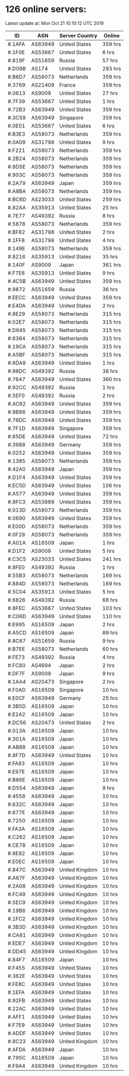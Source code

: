 # 126 online servers:

Latest update at: Mon Oct 21 10:10:12 UTC 2019

| ID | ASN | Server Country | Online |
| -- | --- | -------------- | ------ |
| #.1AFA | AS63949 | United States | 359 hrs |
| #.1F0E | AS53667 | United States | 6 hrs |
| #.819F | AS51659 | Russia | 57 hrs |
| #.D09B | AS174 | United States | 293 hrs |
| #.B6D7 | AS58073 | Netherlands | 359 hrs |
| #.3769 | AS21409 | France | 359 hrs |
| #.0613 | AS9009 | United States | 27 hrs |
| #.7F39 | AS53667 | United States | 1 hrs |
| #.72B3 | AS63949 | United States | 359 hrs |
| #.3C59 | AS63949 | Singapore | 359 hrs |
| #.0E01 | AS53667 | United States | 6 hrs |
| #.B3E3 | AS58073 | Netherlands | 359 hrs |
| #.0A09 | AS31798 | United States | 9 hrs |
| #.F221 | AS58073 | Netherlands | 359 hrs |
| #.2B24 | AS58073 | Netherlands | 359 hrs |
| #.8D5E | AS58073 | Netherlands | 359 hrs |
| #.903C | AS58073 | Netherlands | 359 hrs |
| #.2A79 | AS63949 | Japan | 359 hrs |
| #.A8BA | AS58073 | Netherlands | 359 hrs |
| #.BC6D | AS23033 | United States | 259 hrs |
| #.82AA | AS35913 | United States | 25 hrs |
| #.7E77 | AS49392 | Russia | 8 hrs |
| #.5878 | AS58073 | Netherlands | 359 hrs |
| #.BF82 | AS31798 | United States | 2 hrs |
| #.1FF8 | AS31798 | United States | 4 hrs |
| #.149E | AS58073 | Netherlands | 359 hrs |
| #.8216 | AS35913 | United States | 35 hrs |
| #.140F | AS9009 | Japan | 361 hrs |
| #.F7E6 | AS35913 | United States | 9 hrs |
| #.4C5B | AS63949 | United States | 359 hrs |
| #.9872 | AS51659 | Russia | 36 hrs |
| #.EECC | AS63949 | United States | 359 hrs |
| #.E4DA | AS63949 | United States | 2 hrs |
| #.8E29 | AS58073 | Netherlands | 315 hrs |
| #.02E7 | AS58073 | Netherlands | 315 hrs |
| #.D645 | AS58073 | Netherlands | 315 hrs |
| #.6364 | AS58073 | Netherlands | 315 hrs |
| #.19CA | AS58073 | Netherlands | 315 hrs |
| #.A5BF | AS58073 | Netherlands | 315 hrs |
| #.6DA9 | AS63949 | United States | 1 hrs |
| #.98DC | AS49392 | Russia | 38 hrs |
| #.7647 | AS63949 | United States | 360 hrs |
| #.92CC | AS49392 | Russia | 1 hrs |
| #.5EF0 | AS49392 | Russia | 2 hrs |
| #.AC62 | AS63949 | United States | 359 hrs |
| #.9B86 | AS63949 | United States | 359 hrs |
| #.76DC | AS63949 | United States | 359 hrs |
| #.7F1D | AS63949 | Singapore | 359 hrs |
| #.65DE | AS63949 | United States | 72 hrs |
| #.3988 | AS63949 | Germany | 359 hrs |
| #.0252 | AS63949 | United States | 359 hrs |
| #.1385 | AS58073 | Netherlands | 359 hrs |
| #.42A0 | AS63949 | Japan | 359 hrs |
| #.D1F4 | AS63949 | United States | 359 hrs |
| #.EC5D | AS63949 | United States | 106 hrs |
| #.A577 | AS63949 | United States | 359 hrs |
| #.9FC3 | AS53889 | United States | 359 hrs |
| #.013D | AS58073 | Netherlands | 359 hrs |
| #.0690 | AS63949 | United States | 359 hrs |
| #.E00D | AS58073 | Netherlands | 359 hrs |
| #.0F28 | AS58073 | Netherlands | 359 hrs |
| #.A01A | AS16509 | Japan | 1 hrs |
| #.D1F2 | AS9009 | United States | 5 hrs |
| #.C3C5 | AS23033 | United States | 241 hrs |
| #.8FE0 | AS49392 | Russia | 1 hrs |
| #.55B3 | AS58073 | Netherlands | 169 hrs |
| #.884D | AS58073 | Netherlands | 169 hrs |
| #.5C04 | AS35913 | United States | 5 hrs |
| #.6826 | AS49392 | Russia | 68 hrs |
| #.8FEC | AS53667 | United States | 103 hrs |
| #.C06D | AS63949 | United States | 110 hrs |
| #.E995 | AS16509 | Japan | 2 hrs |
| #.A5CD | AS16509 | Japan | 89 hrs |
| #.8C67 | AS51659 | Russia | 9 hrs |
| #.B7EE | AS58073 | Netherlands | 60 hrs |
| #.FE73 | AS49392 | Russia | 4 hrs |
| #.FC80 | AS4694 | Japan | 2 hrs |
| #.DF7F | AS9009 | Japan | 9 hrs |
| #.1AA4 | AS20473 | Singapore | 2 hrs |
| #.F0AD | AS16509 | Singapore | 10 hrs |
| #.E0CF | AS63949 | Germany | 25 hrs |
| #.3B5D | AS16509 | Japan | 10 hrs |
| #.E2A2 | AS16509 | Japan | 10 hrs |
| #.DC56 | AS20473 | United States | 2 hrs |
| #.013A | AS16509 | Japan | 10 hrs |
| #.301A | AS16509 | Japan | 10 hrs |
| #.AB88 | AS16509 | Japan | 10 hrs |
| #.8F7D | AS63949 | United States | 10 hrs |
| #.FA83 | AS16509 | Japan | 10 hrs |
| #.E97E | AS16509 | Japan | 10 hrs |
| #.B86E | AS16509 | Japan | 10 hrs |
| #.D554 | AS63949 | Japan | 9 hrs |
| #.4558 | AS63949 | Japan | 10 hrs |
| #.632C | AS63949 | Japan | 10 hrs |
| #.677E | AS63949 | Japan | 10 hrs |
| #.7250 | AS16509 | Japan | 10 hrs |
| #.FA3A | AS16509 | Japan | 10 hrs |
| #.C262 | AS16509 | Japan | 10 hrs |
| #.CE78 | AS16509 | Japan | 10 hrs |
| #.8E82 | AS16509 | Japan | 10 hrs |
| #.E0EC | AS16509 | Japan | 10 hrs |
| #.847C | AS63949 | United Kingdom | 10 hrs |
| #.A67F | AS63949 | United Kingdom | 10 hrs |
| #.2A08 | AS63949 | United Kingdom | 10 hrs |
| #.FC49 | AS63949 | United Kingdom | 10 hrs |
| #.5EC9 | AS63949 | United Kingdom | 10 hrs |
| #.19B6 | AS63949 | United Kingdom | 10 hrs |
| #.1FC2 | AS63949 | United Kingdom | 10 hrs |
| #.3B3D | AS63949 | United Kingdom | 10 hrs |
| #.CA81 | AS63949 | United Kingdom | 10 hrs |
| #.EDE7 | AS63949 | United Kingdom | 10 hrs |
| #.DD45 | AS63949 | United Kingdom | 10 hrs |
| #.84F7 | AS16509 | Japan | 10 hrs |
| #.F455 | AS63949 | United States | 10 hrs |
| #.362E | AS63949 | United States | 10 hrs |
| #.FE8C | AS63949 | United States | 10 hrs |
| #.1EFA | AS63949 | United States | 10 hrs |
| #.92FB | AS63949 | United States | 10 hrs |
| #.22AC | AS63949 | United States | 10 hrs |
| #.AFF1 | AS63949 | United States | 10 hrs |
| #.F7E9 | AS63949 | United States | 10 hrs |
| #.ADDF | AS63949 | United States | 10 hrs |
| #.8C23 | AS63949 | United Kingdom | 10 hrs |
| #.AFDA | AS63949 | Japan | 10 hrs |
| #.795C | AS16509 | Japan | 10 hrs |
| #.F9A4 | AS63949 | United Kingdom | 10 hrs |

